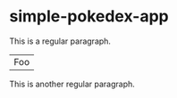 # simple-pokedex-app

This is a regular paragraph.

<table>
    <tr>
        <td>Foo</td>
    </tr>
</table>

This is another regular paragraph.
